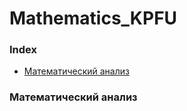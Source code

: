 # Mathematics_KPFU

### Index
* [Математический анализ](#Математический-анализ)

### Математический анализ
